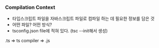 ### Compilation Context

- 타입스크립트 파일을 자바스크립트 파일로 컴파일 하는 데 필요한 정보를 담은 것
- 어떤 파일? 어떤 방식?
- tsconfig.json file에 적혀 있다. (tsc --init해서 생성)

.ts => ts compiler => .js
